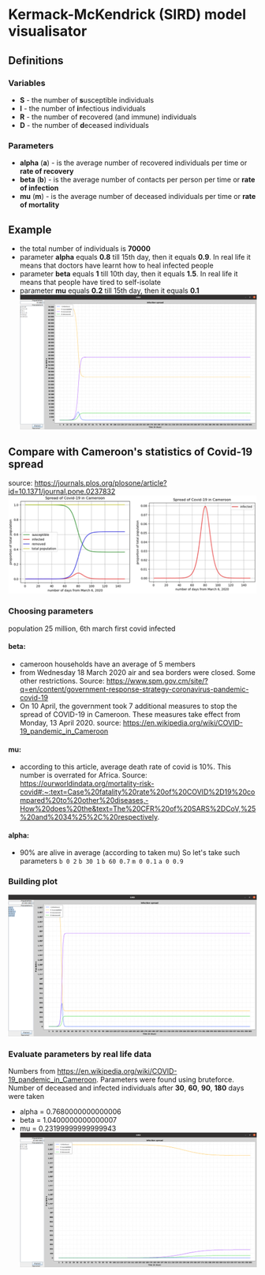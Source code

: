 # Kermack-McKendrick (SIRD) model visualisator
## Definitions
### Variables
- **S** - the number of **s**usceptible individuals
- **I** - the number of **i**nfectious individuals
- **R** - the number of **r**ecovered (and immune) individuals
- **D** - the number of **d**eceased individuals
### Parameters
- **alpha** (**a**) - is the average number of recovered individuals per time or **rate of recovery**
- **beta** (**b**) - is the average number of contacts per person per time or **rate of infection**
- **mu** (**m**) - is the average number of deceased individuals per time or **rate of mortality**
## Example
- the total number of individuals is **70000**
- parameter **alpha** equals **0.8** till 15th day, then it equals **0.9**. In real life it means that doctors have learnt
how to heal infected people
- parameter **beta** equals **1** till 10th day, then it equals **1.5**. In real life it means that people have tired to self-isolate
- parameter **mu** equals **0.2** till 15th day, then it equals **0.1**                     
![Image](img/testExample.png)

## Compare with Cameroon's statistics of Covid-19 spread
source: https://journals.plos.org/plosone/article?id=10.1371/journal.pone.0237832
![Cameroon](img/cameroon.png)
### Choosing parameters
population 25 million, 6th march first covid infected
#### beta: 
- cameroon households have an average of 5 members
- from Wednesday 18 March 2020 air and sea borders were closed. Some other restrictions. Source: https://www.spm.gov.cm/site/?q=en/content/government-response-strategy-coronavirus-pandemic-covid-19
- On 10 April, the government took 7 additional measures to stop the spread of COVID-19 in Cameroon. These measures take effect from Monday, 13 April 2020. source: https://en.wikipedia.org/wiki/COVID-19_pandemic_in_Cameroon
#### mu:
- according to this article, average death rate of covid is 10%. This number is overrated for Africa. Source: https://ourworldindata.org/mortality-risk-covid#:~:text=Case%20fatality%20rate%20of%20COVID%2D19%20compared%20to%20other%20diseases,-How%20does%20the&text=The%20CFR%20of%20SARS%2DCoV,%25%20and%2034%25%2C%20respectively.
#### alpha:
- 90% are alive in average (according to taken mu)
So let's take such parameters
 `b 0 2`
 `b 30 1`
 `b 60 0.7`
 `m 0 0.1`
 `a 0 0.9`
### Building plot
![cameroon_imagine](img/cameroon_imagine.png)
### Evaluate parameters by real life data
Numbers from https://en.wikipedia.org/wiki/COVID-19_pandemic_in_Cameroon. 
Parameters were found using bruteforce.
Number of deceased and infected individuals after **30**, **60**, **90**, **180** days were taken
- alpha = 0.7680000000000006
- beta = 1.0400000000000007
- mu = 0.23199999999999943
![Cameroon_real](img/cameroon_real.png)


  
